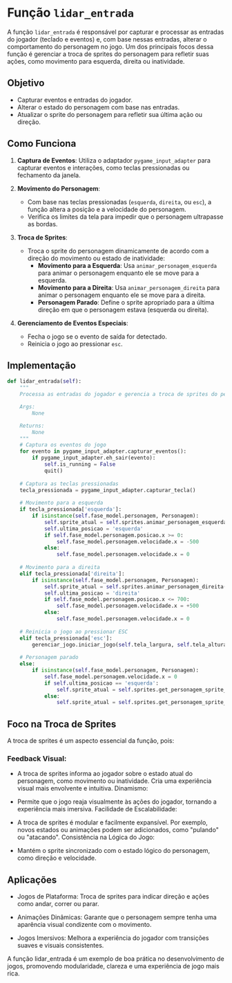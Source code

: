 # Função `lidar_entrada`

A função `lidar_entrada` é responsável por capturar e processar as entradas do jogador (teclado e eventos) e, com base nessas entradas, alterar o comportamento do personagem no jogo. Um dos principais focos dessa função é gerenciar a troca de sprites do personagem para refletir suas ações, como movimento para esquerda, direita ou inatividade.

## Objetivo

- Capturar eventos e entradas do jogador.
- Alterar o estado do personagem com base nas entradas.
- Atualizar o sprite do personagem para refletir sua última ação ou direção.

## Como Funciona

1. **Captura de Eventos**:
   Utiliza o adaptador `pygame_input_adapter` para capturar eventos e interações, como teclas pressionadas ou fechamento da janela.

2. **Movimento do Personagem**:
   - Com base nas teclas pressionadas (`esquerda`, `direita`, ou `esc`), a função altera a posição e a velocidade do personagem.
   - Verifica os limites da tela para impedir que o personagem ultrapasse as bordas.

3. **Troca de Sprites**:
   - Troca o sprite do personagem dinamicamente de acordo com a direção do movimento ou estado de inatividade:
     - **Movimento para a Esquerda**: Usa `animar_personagem_esquerda` para animar o personagem enquanto ele se move para a esquerda.
     - **Movimento para a Direita**: Usa `animar_personagem_direita` para animar o personagem enquanto ele se move para a direita.
     - **Personagem Parado**: Define o sprite apropriado para a última direção em que o personagem estava (esquerda ou direita).

4. **Gerenciamento de Eventos Especiais**:
   - Fecha o jogo se o evento de saída for detectado.
   - Reinicia o jogo ao pressionar `esc`.

## Implementação

```python
def lidar_entrada(self):
    """
    Processa as entradas do jogador e gerencia a troca de sprites do personagem.

    Args:
        None

    Returns:
        None
    """
    # Captura os eventos do jogo
    for evento in pygame_input_adapter.capturar_eventos():
        if pygame_input_adapter.eh_sair(evento):
            self.is_running = False
            quit()
    
    # Captura as teclas pressionadas
    tecla_pressionada = pygame_input_adapter.capturar_tecla()
    
    # Movimento para a esquerda
    if tecla_pressionada['esquerda']:
        if isinstance(self.fase_model.personagem, Personagem):
            self.sprite_atual = self.sprites.animar_personagem_esquerda()
            self.ultima_posicao = 'esquerda'
            if self.fase_model.personagem.posicao.x >= 0:
                self.fase_model.personagem.velocidade.x = -500
            else:
                self.fase_model.personagem.velocidade.x = 0
    
    # Movimento para a direita
    elif tecla_pressionada['direita']:
        if isinstance(self.fase_model.personagem, Personagem):
            self.sprite_atual = self.sprites.animar_personagem_direita()
            self.ultima_posicao = 'direita'
            if self.fase_model.personagem.posicao.x <= 700:
                self.fase_model.personagem.velocidade.x = +500
            else:
                self.fase_model.personagem.velocidade.x = 0
    
    # Reinicia o jogo ao pressionar ESC
    elif tecla_pressionada['esc']:
        gerenciar_jogo.iniciar_jogo(self.tela_largura, self.tela_altura)
    
    # Personagem parado
    else:
        if isinstance(self.fase_model.personagem, Personagem):
            self.fase_model.personagem.velocidade.x = 0
            if self.ultima_posicao == 'esquerda':
                self.sprite_atual = self.sprites.get_personagem_sprite_esquerda_parado()
            else:
                self.sprite_atual = self.sprites.get_personagem_sprite_direita_parado()
```

## Foco na Troca de Sprites
A troca de sprites é um aspecto essencial da função, pois:

### Feedback Visual:

* A troca de sprites informa ao jogador sobre o estado atual do personagem, como movimento ou inatividade.
Cria uma experiência visual mais envolvente e intuitiva.
Dinamismo:

* Permite que o jogo reaja visualmente às ações do jogador, tornando a experiência mais imersiva.
Facilidade de Escalabilidade:

* A troca de sprites é modular e facilmente expansível. Por exemplo, novos estados ou animações podem ser adicionados, como "pulando" ou "atacando".
Consistência na Lógica do Jogo:

* Mantém o sprite sincronizado com o estado lógico do personagem, como direção e velocidade.

## Aplicações
* Jogos de Plataforma: Troca de sprites para indicar direção e ações como andar, correr ou parar.

* Animações Dinâmicas: Garante que o personagem sempre tenha uma aparência visual condizente com o movimento.

* Jogos Imersivos: Melhora a experiência do jogador com transições suaves e visuais consistentes.

A função lidar_entrada é um exemplo de boa prática no desenvolvimento de jogos, promovendo modularidade, clareza e uma experiência de jogo mais rica.